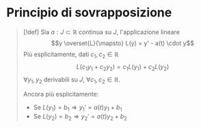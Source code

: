# Principio di sovrapposizione
>[!def]
>Sia $a : J \subset \mathbb{R}$ continua su $J$, l'applicazione lineare
>$$y \overset{L}{\mapsto} L(y) = y' - a(t) \cdot y$$
>Più esplicitamente, dati $c_{1}, c_{2} \in \mathbb{R}$
>$$L (c_{1}y_{1} + c_{2}y_{2}) = c_{1}L(y_{1}) + c_{2}L(y_{2})$$
>$\forall y_{1},y_{2}$  derivabili su $J$, $\forall c_{1},c_{2} \in \mathbb{R}$.
>
>Ancora più esplicitamente:
>- Se $L(y_{1}) = b_{1} \Longrightarrow y_{1}' = a(t)y_{1}+b_{1}$
>- Se $L(y_{2}) = b_{2} \Longrightarrow y_{2}' = a(t)y_{2}+b_{2}$